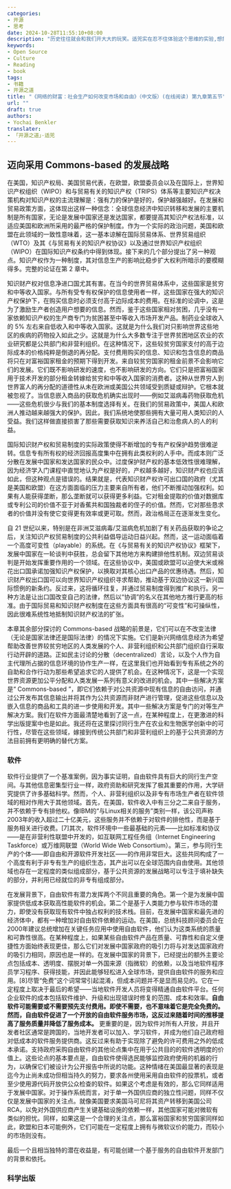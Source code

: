 ```yaml
---
categories:
- 开源
- 思考
date: 2024-10-28T11:55:10+08:00
description: "历史往往就会和我们开大大的玩笑。适兕实在忍不住体验这个思维的实验,想象虚拟的历史，于是尝试花几个月的时间翻译。Enjoy！Happy Reading～"
keywords:
- Open Source
- Culture
- Reading
- book
tags:
- 书籍
- 开源之道
title: "《网络的财富：社会生产如何改变市场和自由》（中文版）(在线阅读) 第九章第五节"
url: ""
draft: true
authors:
- Yochai Benkler
translater:
- 「开源之道」·适兕
---
```


## 迈向采用 Commons-based 的发展战略

在美国，知识产权局、美国贸易代表，在欧盟，欧盟委员会以及在国际上，世界知识产权组织（WIPO）和与贸易有关的知识产权（TRIPS）体系等主要知识产权决策机构对知识产权的主流理解是：强有力的保护是好的，保护越强越好。在发展和贸易政策方面，这体现出这样一种信念：全球信息经济中知识转移和发展的主要机制是所有国家，无论是发展中国家还是发达国家，都要提高其知识产权法标准，以适应美国和欧洲所采用的最严格的保护制度。作为一个实际的政治问题，美国和欧盟在此领域的一致性意味着，这一基本谅解在国际贸易体系、世界贸易组织（WTO）及其《与贸易有关的知识产权协议》以及通过世界知识产权组织（WIPO）在国际知识产权条约中得到体现。接下来的几个部分提出了另一种观点。知识产权作为一种制度，其对信息生产的影响比稳步扩大权利所暗示的要模糊得多。完整的论证在第 2 章中。

知识财产权对信息净进口国尤其有害。在当今的世界贸易体系中，这些国家是贫穷和中等收入国家。与所有受专有权保护的信息使用者一样，这些国家在强大的知识产权保护下，在购买信息时必须支付高于边际成本的费用。在标准的论调中，这是为了激励生产者创造用户想要的信息。然而，鉴于这些国家相对贫困，几乎没有一家依赖知识产权的生产商专门为贫困甚至中等收入市场开发产品。制药业全球收入的 5% 左右来自低收入和中等收入国家。这就是为什么我们对只影响世界这些地区的疾病的药物投入如此之少。这就是为什么大多数专注于世界贫困地区农业的农业研究都是公共部门和非营利组织。在这种情况下，这些较贫穷国家支付的高于边际成本的价格纯粹是倒退的再分配。支付费用购买的信息、知识和包含信息的商品将只在对富裕国家租金的预期下得到开发。来自较贫穷国家的租金前景不会影响它们的发展。它们既不影响研发的速度，也不影响研发的方向。它们只是把富裕国家用于技术开发的部分租金转嫁给贫穷和中等收入国家的消费者。这种从世界穷人到世界富人的再分配的道德性从未在欧洲或美国公共领域受到质疑或辩护。它根本就被忽视了。当信息嵌入商品的获取危机确实出现时——例如艾滋病毒药物获取危机——这些危机很少与我们的基本制度选择有关。在我们的贸易政策中，美国人和欧洲人推动越来越强大的保护。因此，我们系统地使那些拥有大量可用人类知识的人受益。我们这样做直接损害了那些需要获取知识来养活自己和治愈病人的人的利益。

国际知识财产权和贸易制度的实际政策使得不断增加的专有产权保护趋势很难逆转。信息专有所有权的经济回报高度集中在拥有此类权利的人手中。而成本则广泛分散在发展中国家和发达国家的民众中。过度保护财产权的基本低效性很难理解，因为经济学入门课程中直觉地认为产权是好的，产权越多越好，知识财产权也应该如此，但这种观点是错误的。结果就是，代表知识财产权许可出口国的政府（尤其是美国和欧盟）在这方面面临的压力主要来自所有者，他们不断推动加强权利。如果有人能获得垄断，那么垄断就可以获得更多利益。它对租金提取的价值对数据库或专利公司的价值不亚于对香蕉共和国独裁者的侄子的价值。然而，它对那些恳求者的价值并没有使它变得更有效率或更可取。然而，政治格局正在逐渐发生变化。

自 21 世纪以来，特别是在非洲艾滋病毒/艾滋病危机加剧了有关药品获取的争论之后，关注知识产权贸易制度的公共利益倡导运动日益兴起。然而，这一运动面临着一个高度可变性（playable）的系统。在《与贸易有关的知识产权协议》框架下，发展中国家在一轮谈判中获胜，总会留下其他地方来构建排他性机制。双边贸易谈判是开始发挥重要作用的一个领域。在这些协议中，美国或欧盟可以迫使大米或棉花出口国承诺加强知识产权保护，以换取对其核心出口产品的优惠待遇。然后，知识财产权出口国可以向世界知识产权组织寻求帮助，推动基于双边协议这一新兴国际惯例的新条约。反过来，这将循环往复，并通过贸易制度得到推广和执行。另一种方法是让出口国改变自己的法律，然后以“协调”的名义在其他地方推行更高的标准。由于国际贸易和知识财产权制度在这些方面具有很高的“可变性”和可操纵性，因此很难系统性地抵制知识财产权法的扩张。

本章其余部分探讨的 Commons-based 战略的前景是，它们可以在不改变法律（无论是国家法律还是国际法律）的情况下实施。它们是新兴网络信息经济为希望帮助改善世界较贫穷地区的人类发展的个人、非营利组织和公共部门组织自行采取行动开辟的道路。正如民主讨论的分散（decentralized）言论，以及个人作为自主代理所占据的信息环境的协作生产一样，在这里我们也开始看到专有系统之外的自助和合作行动为那些希望追求它的人提供了机会。在这种情况下，这是一个实现世界资源更加公平分配和人类发展一系列有意义的改进的机会。其中一些解决方案是“ Commons-based ”，即它们依赖于对公共资源中现有信息的自由访问，并通过公开发布其信息输出并将其作为公共资源而非财产进行管理，促进这些信息以及嵌入信息的商品和工具的进一步使用和开发。其中一些解决方案是专门的对等生产解决方案。我们在软件方面最清楚地看到了这一点，在某种程度上，在更激进的科学出版提案中也是如此。我还将在这里探讨同行生产在农业和生物医学创新中的可行性，尽管在这些领域，嫁接到传统公共部门和非营利组织上的基于公共资源的方法目前拥有更明确的替代方案。

### 软件

软件行业提供了一个基准案例，因为事实证明，自由软件具有巨大的同行生产空间。与其他信息密集型行业一样，政府资助和研究发挥了极其重要的作用，大学研究提供了许多基础科学。然而，个人、非营利组织以及非专有市场生产者在软件领域的相对作用大于其他领域。首先，在美国，软件收入中有三分之二来自于服务，并不依赖于专有排他权。像IBM的“与Linux相关的服务”类别一样，该公司声称2003年的收入超过二十亿美元，这些服务并不依赖于对软件的排他性，而是基于服务相关进行收费。[7]其次，软件环境中一些最基础的元素——比如标准和协议——是在非营利性联盟中开发的，如互联网工程任务组（Internet Engineering Taskforce）或万维网联盟（World Wide Web Consortium）。第三，参与同行生产的个体——即自由和开源软件开发社区——的作用非常巨大。这些共同构成了一个高度有利于非专有生产的组织生态，其产出可以在全球范围内自由使用。其他领域也存在一定程度的类似组成部分，基于公共资源的发展战略可以专注于填补缺失的部分，并利用已经就位的非专有组成部分。

在发展背景下，自由软件有潜力发挥两个不同且重要的角色。第一个是为发展中国家提供低成本获取高性能软件的机会。第二个是基于人类能力参与软件市场的潜力，即使没有获取现有软件中独占权利的技术栈。目前，在发展中国家和最先进的经济体中，都有一种增加对自由软件依赖的运动。在美国，总统科技顾问委员会在2000年建议总统增加在关键任务应用中使用自由软件，他们认为这类系统的质量和可靠性很高。在某种程度上，如果某些自由软件产品在质量、可靠性和自定义便捷性方面始终表现更佳，那么它们对发展中国家政府的吸引力将与对发达国家政府的吸引力相同，原因也是一样的。在发展中国家的背景下，已经提出的额外主要论点包括成本、透明度、摆脱对单一外国来源（指微软）的依赖，以及当地软件程序员学习程序、获得技能，并因此能够轻松进入全球市场，提供自由软件的服务和应用。[8]尽管“免费”这个词常常引起混淆，但成本问题并不是显而易见的。它在一定程度上取决于最后的希望——当地软件开发人员将变得精通自由软件平台。任何企业软件的成本包括软件维护、升级和出现错误时修复的范围、成本和效率。**自由软件可能需要或不需要预先支付费用。即使不需要，也不意味着它是完全免费的。然而，自由软件促进了一个开放的自由软件服务市场，这反过来随着时间的推移提高了服务质量并降低了服务成本。** 更重要的是，因为软件对所有人开放，并且开发者社区通常是跨国的，当地开发者可以加入、学习软件，并成为他们自己政府相对低成本的软件服务提供商。这反过来有助于实现除了避免的许可费用之外的低成本承诺。支持政府采购自由软件的其他论点集中在用于公共目的的软件透明度的价值上。这些论点的基本要点是，自由软件使得选民能够监控政府使用的机器的行为，以确保它们被设计为公开报告中所说的功能。这种情绪在美国最显著的表现是迄今为止尚未成功但相当持久的努力，要求各州使用采用自由软件的投票机，或者至少使用源代码开放供公众检查的软件。如果这个考虑是有效的，那么它同样适用于发展中国家。对于操作系统而言，对于单一外国供应商的独立性问题，同样不仅仅是发展中国家的关注点。就像美国要求美国马可尼将其资产转移到美国公司RCA，以免对外国供应商产生关键基础设施的依赖一样，其他国家可能对微软有类似的担忧。同样，如果这是一个合理的关注点，那么富裕国家和贫穷国家同样如此，欧盟和日本可能例外，它们可能在一定程度上拥有与微软议价的能力，而较小的市场则没有。

最后一个且相当独特的潜在收益是，有可能创建一个基于服务的自由软件开发部门的背景和依托。


### 科学出版

